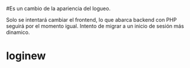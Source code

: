 #Es un cambio de la apariencia del logueo.

Solo se intentará cambiar el frontend, lo que abarca backend con PHP 
seguirá por el momento igual. Intento de migrar a un inicio de 
sesión más dinamico.

# loginew
